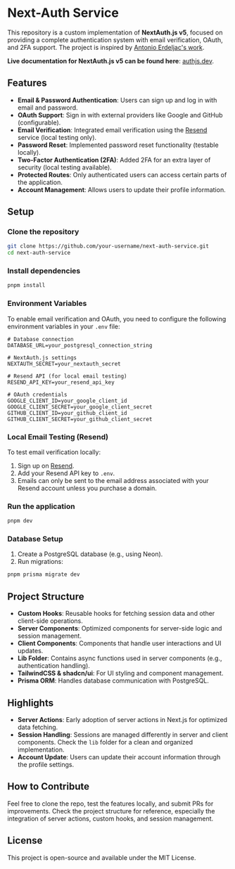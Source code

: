 # Next-Auth Service

This repository is a custom implementation of **NextAuth.js v5**, focused on providing a complete authentication system with email verification, OAuth, and 2FA support. The project is inspired by [Antonio Erdeljac's work](https://github.com/AntonioErdeljac).

**Live documentation for NextAuth.js v5 can be found here**: [authjs.dev](https://authjs.dev/).

## Features

- **Email & Password Authentication**: Users can sign up and log in with email and password.
- **OAuth Support**: Sign in with external providers like Google and GitHub (configurable).
- **Email Verification**: Integrated email verification using the [Resend](https://resend.com/) service (local testing only).
- **Password Reset**: Implemented password reset functionality (testable locally).
- **Two-Factor Authentication (2FA)**: Added 2FA for an extra layer of security (local testing available).
- **Protected Routes**: Only authenticated users can access certain parts of the application.
- **Account Management**: Allows users to update their profile information.

## Setup

### Clone the repository

```bash
git clone https://github.com/your-username/next-auth-service.git
cd next-auth-service
```

### Install dependencies

```bash
pnpm install
```

### Environment Variables

To enable email verification and OAuth, you need to configure the following environment variables in your `.env` file:

```env
# Database connection
DATABASE_URL=your_postgresql_connection_string

# NextAuth.js settings
NEXTAUTH_SECRET=your_nextauth_secret

# Resend API (for local email testing)
RESEND_API_KEY=your_resend_api_key

# OAuth credentials
GOOGLE_CLIENT_ID=your_google_client_id
GOOGLE_CLIENT_SECRET=your_google_client_secret
GITHUB_CLIENT_ID=your_github_client_id
GITHUB_CLIENT_SECRET=your_github_client_secret
```

### Local Email Testing (Resend)

To test email verification locally:
1. Sign up on [Resend](https://resend.com/).
2. Add your Resend API key to `.env`.
3. Emails can only be sent to the email address associated with your Resend account unless you purchase a domain.

### Run the application

```bash
pnpm dev
```

### Database Setup

1. Create a PostgreSQL database (e.g., using Neon).
2. Run migrations:

```bash
pnpm prisma migrate dev
```

## Project Structure

- **Custom Hooks**: Reusable hooks for fetching session data and other client-side operations.
- **Server Components**: Optimized components for server-side logic and session management.
- **Client Components**: Components that handle user interactions and UI updates.
- **Lib Folder**: Contains async functions used in server components (e.g., authentication handling).
- **TailwindCSS & shadcn/ui**: For UI styling and component management.
- **Prisma ORM**: Handles database communication with PostgreSQL.

## Highlights

- **Server Actions**: Early adoption of server actions in Next.js for optimized data fetching.
- **Session Handling**: Sessions are managed differently in server and client components. Check the `lib` folder for a clean and organized implementation.
- **Account Update**: Users can update their account information through the profile settings.

## How to Contribute

Feel free to clone the repo, test the features locally, and submit PRs for improvements. Check the project structure for reference, especially the integration of server actions, custom hooks, and session management.

## License

This project is open-source and available under the MIT License.
